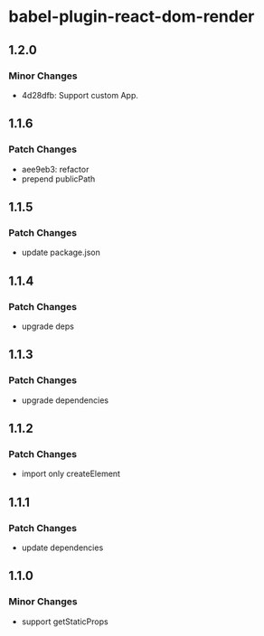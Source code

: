 # babel-plugin-react-dom-render

## 1.2.0

### Minor Changes

- 4d28dfb: Support custom App.

## 1.1.6

### Patch Changes

- aee9eb3: refactor
- prepend publicPath

## 1.1.5

### Patch Changes

- update package.json

## 1.1.4

### Patch Changes

- upgrade deps

## 1.1.3

### Patch Changes

- upgrade dependencies

## 1.1.2

### Patch Changes

- import only createElement

## 1.1.1

### Patch Changes

- update dependencies

## 1.1.0

### Minor Changes

- support getStaticProps
